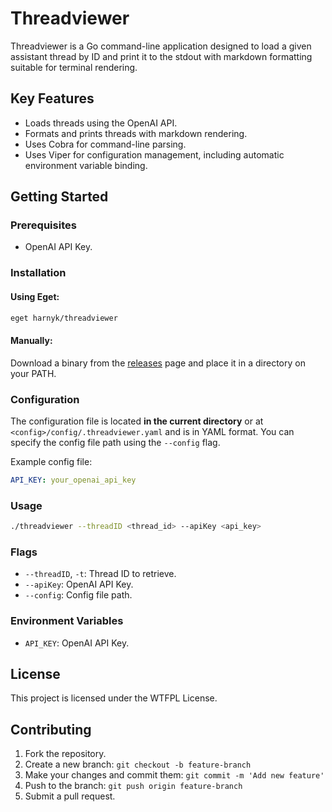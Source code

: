 # Threadviewer

Threadviewer is a Go command-line application designed to load a given assistant thread by ID and print it to the stdout with markdown formatting suitable for terminal rendering.

## Key Features

- Loads threads using the OpenAI API.
- Formats and prints threads with markdown rendering.
- Uses Cobra for command-line parsing.
- Uses Viper for configuration management, including automatic environment variable binding.

## Getting Started

### Prerequisites

- OpenAI API Key.

### Installation

#### Using Eget:

```sh
eget harnyk/threadviewer
```

#### Manually:

Download a binary from the [releases](https://github.com/harnyk/threadviewer/releases) page and place it in a directory on your PATH.


### Configuration

The configuration file is located **in the current directory** or at `<config>/config/.threadviewer.yaml` and is in YAML format. You can specify the config file path using the `--config` flag.

Example config file:

```yaml
API_KEY: your_openai_api_key
```

### Usage

```sh
./threadviewer --threadID <thread_id> --apiKey <api_key>
```

### Flags

- `--threadID`, `-t`: Thread ID to retrieve.
- `--apiKey`: OpenAI API Key.
- `--config`: Config file path.

### Environment Variables

- `API_KEY`: OpenAI API Key.

## License

This project is licensed under the WTFPL License.

## Contributing

1. Fork the repository.
2. Create a new branch: `git checkout -b feature-branch`
3. Make your changes and commit them: `git commit -m 'Add new feature'`
4. Push to the branch: `git push origin feature-branch`
5. Submit a pull request.
